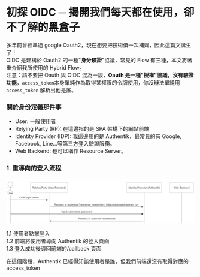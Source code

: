 # 初探 OIDC ─ 揭開我們每天都在使用，卻不了解的黑盒子

多年前曾經串過 google Oauth2，現在想要把技術債一次補齊，因此這篇文誕生了！<br>
OIDC 是建構於 Oauth2 的一種"**身分驗證**"協議，常見的 Flow 有三種，本文將著重介紹我所使用的 Hybrid Flow。<br>
注意：請不要把 Oauth 與 OIDC 混為一談，**Oauth 是一種"授權"協議，沒有驗證功能**，`access_token`本身單純作為取得某權限的令牌使用，你沒辦法單純用 `access_token` 解析出他是誰。

### 關於身份定義那件事

- User: 一般使用者
- Relying Party (RP): 在這邊指的是 SPA 架構下的網站前端
- Identity Provider (IDP): 我這邊用的是 Authentik，最常見的有 Google, Facebook, Line...等第三方登入驗證服務。
- Web Backend: 也可以稱作 Resource Server。

### 1. 重導向的登入流程

<img src="../../images/my-first-oidc-research/login.PNG" width="600" >

1.1 使用者點擊登入<br>
1.2 前端將使用者導向 Authentik 的登入頁面<br>
1.3 登入成功後導回前端的/callback 頁面<br>

在這個階段，Authentik 已經得知該使用者是誰，但我們前端還沒有取得對應的 access_token<br>
